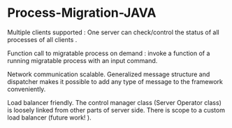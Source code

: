 # Process-Migration-JAVA

Multiple clients supported : One server can check/control the status of all processes of all clients .

Function call to migratable process on demand : invoke a function of a running migratable process with an input command.

Network communication scalable. Generalized message structure and dispatcher makes it possible to add any type of message to the framework conveniently.

Load balancer friendly. The control manager class (Server Operator class) is loosely linked from other parts of server side. There is scope to a custom load balancer (future work! ).
